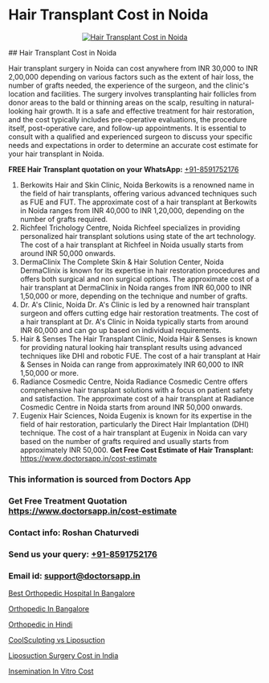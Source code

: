# Hair Transplant Cost in Noida

<p align="center">
  <a href="https://doctorsapp.co.in/treatment/hair-transplant">
    <img src="https://doctorsapp.co.in/uploads/treatment_image/transplant.jpg" alt="Hair Transplant Cost in Noida">
  </a>
</p>
## Hair Transplant Cost in Noida

Hair transplant surgery in Noida can cost anywhere from INR 30,000 to INR 2,00,000 depending on various factors such as the extent of hair loss, the number of grafts needed, the experience of the surgeon, and the clinic's location and facilities. The surgery involves transplanting hair follicles from donor areas to the bald or thinning areas on the scalp, resulting in natural-looking hair growth. It is a safe and effective treatment for hair restoration, and the cost typically includes pre-operative evaluations, the procedure itself, post-operative care, and follow-up appointments. It is essential to consult with a qualified and experienced surgeon to discuss your specific needs and expectations in order to determine an accurate cost estimate for your hair transplant in Noida.

**FREE Hair Transplant quotation on your WhatsApp:**  [+91-8591752176](https://api.whatsapp.com/send?phone=8591752176)

1) Berkowits Hair and Skin Clinic, Noida   Berkowits is a renowned name in the field of hair transplants, offering various advanced techniques such as FUE and FUT. The approximate cost of a hair transplant at Berkowits in Noida ranges from INR 40,000 to INR 1,20,000, depending on the number of grafts required.
2) Richfeel Trichology Centre, Noida   Richfeel specializes in providing personalized hair transplant solutions using state of the art technology. The cost of a hair transplant at Richfeel in Noida usually starts from around INR 50,000 onwards.
3) DermaClinix   The Complete Skin & Hair Solution Center, Noida   DermaClinix is known for its expertise in hair restoration procedures and offers both surgical and non surgical options. The approximate cost of a hair transplant at DermaClinix in Noida ranges from INR 60,000 to INR 1,50,000 or more, depending on the technique and number of grafts.
4) Dr. A's Clinic, Noida   Dr. A's Clinic is led by a renowned hair transplant surgeon and offers cutting edge hair restoration treatments. The cost of a hair transplant at Dr. A's Clinic in Noida typically starts from around INR 60,000 and can go up based on individual requirements.
5) Hair & Senses   The Hair Transplant Clinic, Noida   Hair & Senses is known for providing natural looking hair transplant results using advanced techniques like DHI and robotic FUE. The cost of a hair transplant at Hair & Senses in Noida can range from approximately INR 60,000 to INR 1,50,000 or more.
6) Radiance Cosmedic Centre, Noida   Radiance Cosmedic Centre offers comprehensive hair transplant solutions with a focus on patient safety and satisfaction. The approximate cost of a hair transplant at Radiance Cosmedic Centre in Noida starts from around INR 50,000 onwards.
7) Eugenix Hair Sciences, Noida   Eugenix is known for its expertise in the field of hair restoration, particularly the Direct Hair Implantation (DHI) technique. The cost of a hair transplant at Eugenix in Noida can vary based on the number of grafts required and usually starts from approximately INR 50,000.
**Get Free Cost Estimate of Hair Transplant:** https://www.doctorsapp.in/cost-estimate

### This information is sourced from Doctors App 
### Get Free Treatment Quotation https://www.doctorsapp.in/cost-estimate
### Contact info: Roshan Chaturvedi 
### Send us your query: [+91-8591752176](https://api.whatsapp.com/send?phone=8591752176) 
### Email id: support@doctorsapp.in

[Best Orthopedic Hospital In Bangalore](https://www.linkedin.com/pulse/best-orthopedic-hospital-bangalore-meniscus-tear-treatment-q1j0e?trackingId=O6sPTZAEKzI4ZWbtpCv6Vg%3D%3D&lipi=urn%3Ali%3Apage%3Ad_flagship3_company_admin%3BYMgSyE7iTb6%2BgQ5kQEIvvw%3D%3D)

[Orthopedic In Bangalore](https://www.linkedin.com/pulse/orthopedic-bangalore-doctorsappin-xwhbc?trackingId=LoY2caBi4ySfGMSuVhoalA%3D%3D&lipi=urn%3Ali%3Apage%3Ad_flagship3_company_admin%3Bv1vSrTMWRDqcHbnFEZaXTQ%3D%3D)

[Orthopedic in Hindi](https://medium.com/@kushalrao10/orthopedic-in-hindi-a3c190965501)

[CoolSculpting vs Liposuction](https://medium.com/@kushalrao10/coolsculpting-vs-liposuction-f77971494f27)

[Liposuction Surgery Cost in India](https://doctors-apps.github.io/doctorsapp/liposuction-surgery-cost-in-india)

[Insemination In Vitro Cost](https://doctors-apps.github.io/doctorsapp/insemination-in-vitro-cost)

